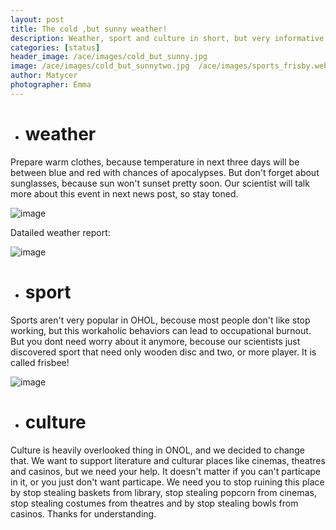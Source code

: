 ```yaml
---
layout: post
title: The cold ,but sunny weather!
description: Weather, sport and culture in short, but very informative post.
categories: [status]
header_image: /ace/images/cold_but_sunny.jpg
image: /ace/images/cold_but_sunnytwo.jpg  /ace/images/sports_frisby.webp /ace/images/weather_1.webp
author: Matycer
photographer: Emma
---
```


* # weather

Prepare warm clothes, because temperature in next three days will be between blue and red with chances of apocalypses. But don't forget about sunglasses, because sun won't sunset pretty soon. Our scientist will talk more about this event in next news post, so stay toned.

![image](/ace/images/weather_1.webp)

Datailed weather report:

![image](/ace/images/cold_but_sunnytwo.jpg)

* # sport
Sports aren't very popular in OHOL, becouse most people don't like stop working, but this workaholic behaviors can lead to occupational burnout. But you dont need worry about it anymore, becouse our scientists just discovered sport that need only wooden disc and two, or more player. It is called frisbee!

![image](/ace/images/sports_frisby.webp)

* # culture
Culture is heavily overlooked thing in ONOL, and we decided to change that. We want to support literature and culturar places like cinemas, theatres and casinos, but we need your help. It doesn't matter if you can't particape in it, or you just don't want particape. We need you to stop ruining this place by stop stealing baskets from library, stop stealing popcorn from cinemas, stop stealing costumes from theatres and by stop stealing bowls from casinos. Thanks for understanding.